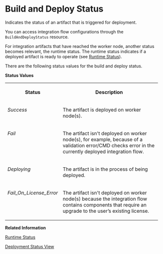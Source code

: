 <!-- loiod8934e0d3ab649ecb5ae744663c7962c -->

# Build and Deploy Status

Indicates the status of an artifact that is triggered for deployment.

You can access integration flow configurations through the `BuildAndDeployStatus` resource.

For integration artifacts that have reached the worker node, another status becomes relevant, the runtime status. The runtime status indicates if a deployed artifact is ready to operate \(see [Runtime Status](runtime-status-c14a7b1.md)\).

There are the following status values for the build and deploy status.

**Status Values**


<table>
<tr>
<th valign="top">

Status



</th>
<th valign="top">

Description



</th>
</tr>
<tr>
<td valign="top">

 *Success* 



</td>
<td valign="top">

The artifact is deployed on worker node\(s\).



</td>
</tr>
<tr>
<td valign="top">

 *Fail* 



</td>
<td valign="top">

The artifact isn't deployed on worker node\(s\), for example, because of a validation error/CMD checks error in the currently deployed integration flow.



</td>
</tr>
<tr>
<td valign="top">

 *Deploying* 



</td>
<td valign="top">

The artifact is in the process of being deployed.



</td>
</tr>
<tr>
<td valign="top">

 *Fail\_On\_License\_Error* 



</td>
<td valign="top">

The artifact isn't deployed on worker node\(s\) because the integration flow contains components that require an upgrade to the user’s existing license.



</td>
</tr>
</table>

**Related Information**  


[Runtime Status](runtime-status-c14a7b1.md "Indicates if a deployed artifact is ready to operate.")

[Deployment Status View](deployment-status-view-40add87.md "Use this view to see the deployment information of the integration flows and easily navigate to the Monitor view to see the runtime status.")

